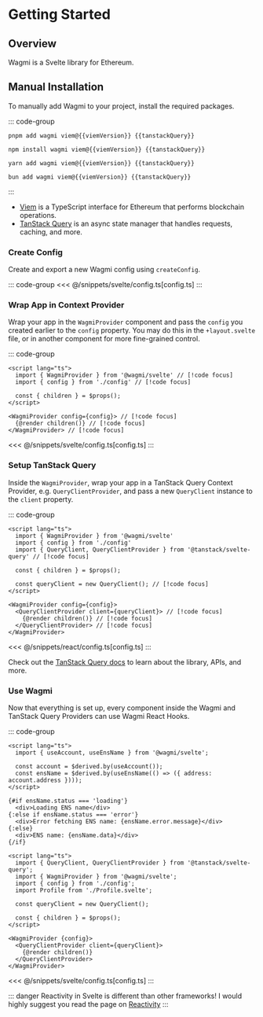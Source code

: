 <script setup>
import packageJson from '../../packages/svelte/package.json'

const viemVersion = packageJson.peerDependencies.viem
const tanstackQuery = packageJson.devDependencies["@tanstack/svelte-query"] // TODO: when this gets merged, remove this
</script>

# Getting Started

## Overview

Wagmi is a Svelte library for Ethereum.

## Manual Installation

To manually add Wagmi to your project, install the required packages.

::: code-group
```bash-vue [pnpm]
pnpm add wagmi viem@{{viemVersion}} {{tanstackQuery}}
```

```bash-vue [npm]
npm install wagmi viem@{{viemVersion}} {{tanstackQuery}}
```

```bash-vue [yarn]
yarn add wagmi viem@{{viemVersion}} {{tanstackQuery}}
```

```bash-vue [bun]
bun add wagmi viem@{{viemVersion}} {{tanstackQuery}}
```
:::

- [Viem](https://viem.sh) is a TypeScript interface for Ethereum that performs blockchain operations.
- [TanStack Query](https://tanstack.com/query/v5) is an async state manager that handles requests, caching, and more.

### Create Config

Create and export a new Wagmi config using `createConfig`.

::: code-group
<<< @/snippets/svelte/config.ts[config.ts]
:::

### Wrap App in Context Provider

Wrap your app in the `WagmiProvider` component and pass the `config` you created earlier to the `config` property. You may do this in the `+layout.svelte` file, or in another component for more fine-grained control.

::: code-group
```svelte [+layout.svelte]
<script lang="ts">
  import { WagmiProvider } from '@wagmi/svelte' // [!code focus]
  import { config } from './config' // [!code focus]

  const { children } = $props();
</script>

<WagmiProvider config={config}> // [!code focus]
  {@render children()} // [!code focus]
</WagmiProvider> // [!code focus]
```
<<< @/snippets/svelte/config.ts[config.ts]
:::

### Setup TanStack Query

Inside the `WagmiProvider`, wrap your app in a TanStack Query Context Provider, e.g. `QueryClientProvider`, and pass a new `QueryClient` instance to the `client` property.

::: code-group
```svelte [+layout.svelte]
<script lang="ts">
  import { WagmiProvider } from '@wagmi/svelte'
  import { config } from './config'
  import { QueryClient, QueryClientProvider } from '@tanstack/svelte-query' // [!code focus]

  const { children } = $props();

  const queryClient = new QueryClient(); // [!code focus]
</script>

<WagmiProvider config={config}>
  <QueryClientProvider client={queryClient}> // [!code focus]
    {@render children()} // [!code focus]
  </QueryClientProvider> // [!code focus]
</WagmiProvider>
```
<<< @/snippets/react/config.ts[config.ts]
:::

Check out the [TanStack Query docs](https://tanstack.com/query/latest/docs/framework/svelte) to learn about the library, APIs, and more.

### Use Wagmi

Now that everything is set up, every component inside the Wagmi and TanStack Query Providers can use Wagmi React Hooks.

::: code-group
```svelte [+page.svelte]
<script lang="ts">
  import { useAccount, useEnsName } from '@wagmi/svelte';

  const account = $derived.by(useAccount());
  const ensName = $derived.by(useEnsName(() => ({ address: account.address })));
</script>

{#if ensName.status === 'loading'}
  <div>Loading ENS name</div>
{:else if ensName.status === 'error'}
  <div>Error fetching ENS name: {ensName.error.message}</div>
{:else}
  <div>ENS name: {ensName.data}</div>
{/if}
```

```svelte [+layout.svelte]
<script lang="ts">
  import { QueryClient, QueryClientProvider } from '@tanstack/svelte-query';
  import { WagmiProvider } from '@wagmi/svelte';
  import { config } from './config';
  import Profile from './Profile.svelte';

  const queryClient = new QueryClient();

  const { children } = $props();
</script>

<WagmiProvider {config}>
  <QueryClientProvider client={queryClient}>
    {@render children()}
  </QueryClientProvider>
</WagmiProvider>
```
<<< @/snippets/svelte/config.ts[config.ts]
:::

::: danger
Reactivity in Svelte is different than other frameworks! I would highly suggest you read the page on [Reactivity](./reactivity.md)
:::
